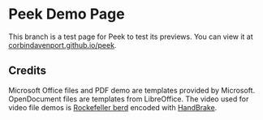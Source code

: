 # Peek Demo Page

This branch is a test page for Peek to test its previews. You can view it at [corbindavenport.github.io/peek](https://corbindavenport.github.io/peek).

## Credits

Microsoft Office files and PDF demo are templates provided by Microsoft. OpenDocument files are templates from LibreOffice. The video used for video file demos is [Rockefeller berd](https://www.youtube.com/watch?v=jMpM4FAExKg) encoded with [HandBrake](https://handbrake.fr/).